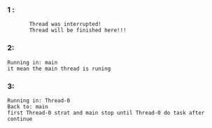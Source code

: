 ### 1 :
           Thread was interrupted!
           Thread will be finished here!!!

### 2:
    Running in: main 
    it mean the main thread is runing


### 3:
    Running in: Thread-0
    Back to: main
    first Thread-0 strat and main stop until Thread-0 do task after continue 
